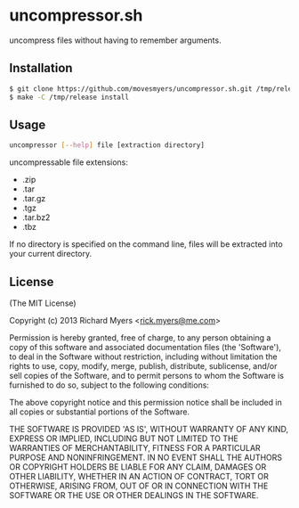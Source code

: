 # uncompressor.sh
uncompress files without having to remember arguments.

## Installation

```sh
$ git clone https://github.com/movesmyers/uncompressor.sh.git /tmp/release
$ make -C /tmp/release install
```

## Usage

```sh
uncompressor [--help] file [extraction directory]
```

uncompressable file extensions:
- .zip
- .tar
- .tar.gz
- .tgz
- .tar.bz2
- .tbz

If no directory is specified on the command line, 
files will be extracted into your current directory.

## License 

(The MIT License)

Copyright (c) 2013 Richard Myers &lt;rick.myers@me.com&gt;

Permission is hereby granted, free of charge, to any person obtaining
a copy of this software and associated documentation files (the
'Software'), to deal in the Software without restriction, including
without limitation the rights to use, copy, modify, merge, publish,
distribute, sublicense, and/or sell copies of the Software, and to
permit persons to whom the Software is furnished to do so, subject to
the following conditions:

The above copyright notice and this permission notice shall be
included in all copies or substantial portions of the Software.

THE SOFTWARE IS PROVIDED 'AS IS', WITHOUT WARRANTY OF ANY KIND,
EXPRESS OR IMPLIED, INCLUDING BUT NOT LIMITED TO THE WARRANTIES OF
MERCHANTABILITY, FITNESS FOR A PARTICULAR PURPOSE AND NONINFRINGEMENT.
IN NO EVENT SHALL THE AUTHORS OR COPYRIGHT HOLDERS BE LIABLE FOR ANY
CLAIM, DAMAGES OR OTHER LIABILITY, WHETHER IN AN ACTION OF CONTRACT,
TORT OR OTHERWISE, ARISING FROM, OUT OF OR IN CONNECTION WITH THE
SOFTWARE OR THE USE OR OTHER DEALINGS IN THE SOFTWARE.